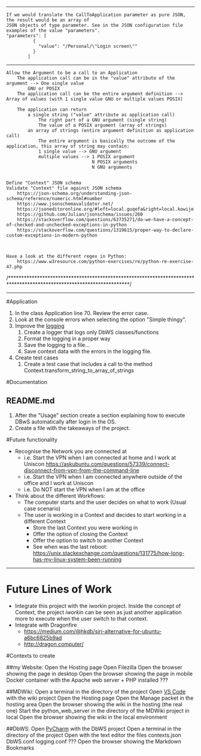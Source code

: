 

----

    If we would translate the CallToApplication parameter as pure JSON, the result would be an array of
    JSON objects of type parameter. See in the JSON configuration file examples of the value "parameters".
    "parameters": [
              {
                "value": "/Personal/\"Login screen\""
              }
            ]


----


    Allow the Argument to be a call to an Application
        The application call can be in the "value" attribute of the argument --> One single value
            GNU or POSIX
        The application call can be the entire argument definition --> Array of values (with 1 single value GNU or multiple values POSIX)

        The application can return
            a single string ("value" attribute as application call)
                The right part of a GNU argument (single string)
                The value of a POSIX argument (array of strings)
            an array of strings (entire argument definition as application call)
                The entire argument is basically the outcome of the application, this array of string may contain:
                1 single value --> GNU argument
                multiple values --> 1 POSIX argument
                                    N POSIX arguments
                                    N GNU arguments


    Define "Context" JSON schema
    Validate "Context" file against JSON schema
        https://json-schema.org/understanding-json-schema/reference/numeric.html#number
        https://www.jsonschemavalidator.net/
        https://jsoneditoronline.org/#left=local.guqefa&right=local.kowije
        https://github.com/Julian/jsonschema/issues/260
        https://stackoverflow.com/questions/63735271/do-we-have-a-concept-of-checked-and-unchecked-exceptions-in-python
        https://stackoverflow.com/questions/1319615/proper-way-to-declare-custom-exceptions-in-modern-python



    Have a look at the different regex in Python:
        https://www.w3resource.com/python-exercises/re/python-re-exercise-47.php

/**********************************************************************************************************************/

----


#Application
1. In the class Application line 70. Review the error case.
1. Look at the console errors when selecting the option "Simple thingy".
2. Improve the [logging](https://docs.python.org/3.6/howto/logging.html)
    1. Create a logger that logs only DbWS classes/functions
    2. Format the logging in a proper way
    3. Save the logging to a file...
    4. Save context data with the errors in the logging file.
3. Create test cases
    1. Create a test case that includes a call to the method Context.transform_string_to_array_of_strings

#Documentation

## README.md
1. After the "Usage" section create a section explaining how to execute DBwS automatically
after login in the OS.
1. Create a file with the takeaways of the project.


#Future functionality
- Recognise the Network you are connected at
    - i.e. Start the VPN when I am connected at home and I work at Uniscon
		    https://askubuntu.com/questions/57339/connect-disconnect-from-vpn-from-the-command-line
    - i.e. Start the VPN when I am connected anywhere outside of the office and I work at Uniscon
    - i.e. Do NOT start the VPN when I am at the office
- Think about the different Workflows:
    - The computer starts and the user decides on what to work (Usual case scenario)
    - The user is working in a Context and decides to start working in a different Context
        - Store the last Context you were working in
        - Offer the option of closing the Context
        - Offer the option to switch to another Context
        - See when was the last reboot: https://unix.stackexchange.com/questions/131775/how-long-has-my-linux-system-been-running


    
----
	
   
# Future Lines of Work
- Integrate this project with the iworkin project. Inside the concept of Context, the project _iworkin_ can be 
seen as just another application more to execute when the user switch to that context.
- Integrate with Dragonfire
	- https://medium.com/@hkdb/siri-alternative-for-ubuntu-a6bc6825b9ad
	- http://dragon.computer/

#Contexts to create

##my Website:
    Open the Hosting page
    Open Filezilla
    Open the browser showing the page in desktop
    Open the browser showing the page in mobile
    Docker container with the Apache web server + PHP installed ???

##MDWiki:
    Open a terminal in the directory of the project
    Open [VS Code](https://code.visualstudio.com/docs/editor/command-line) with the wiki project
    Open the Hosting page
    Open the Manage packet in the hosting area
    Open the browser showing the wiki in the hosting (the real one)
    Start the python_web_server in the directory of the MDWiki project in local
    Open the browser showing the wiki in the local environment

##DbWS:
    Open [PyCharm](https://www.jetbrains.com/help/pycharm/working-with-the-ide-features-from-command-line.html) with the DbWS project
    Open a terminal in the directory of the project
    Open with the text editor the files
        contexts.json
        DbWS.conf
        logging.conf ???
    Open the browser showing the Markdown Bookmarks